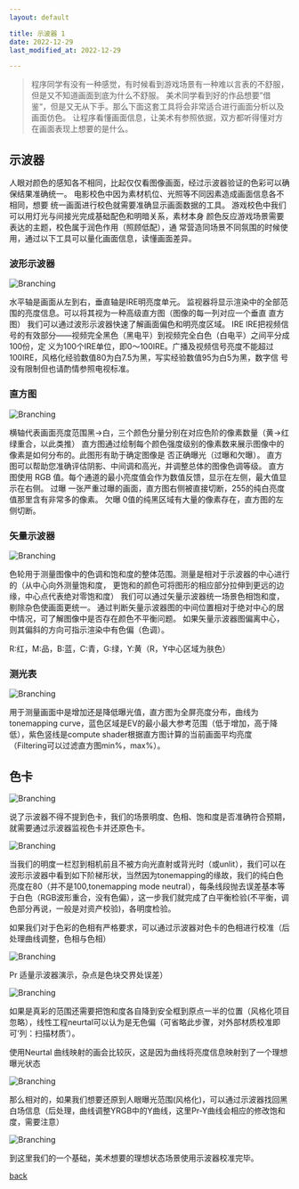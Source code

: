 ```yaml
---
layout: default

title: 示波器 1
date: 2022-12-29
last_modified_at: 2022-12-29

---
```


>程序同学有没有一种感觉，有时候看到游戏场景有一种难以言表的不舒服，但是又不知道画面到底为什么不舒服。
>美术同学看到好的作品想要”借鉴“，但是又无从下手。那么下面这套工具将会非常适合进行画面分析以及画面仿色。
>让程序看懂画面信息，让美术有参照依据，双方都听得懂对方在画面表现上想要的是什么。

## 示波器

人眼对颜色的感知各不相同，比起仅仅看图像画面，经过示波器验证的色彩可以确保结果准确统一。 电影校色中因为素材机位、光照等不同因素造成画面信息各不相同，想要 统一画面进行校色就需要准确显示画面数据的工具。 游戏校色中我们可以用灯光与间接光完成基础配色和明暗关系，素材本身 颜色反应游戏场景需要表达的主题，校色属于润色作用（照顾低配），通 常营造同场景不同氛围的时候使用，通过以下工具可以量化画面信息，读懂画面差异。



### 波形示波器

![Branching](../../assets/img/monitor/monitor1.png)

水平轴是画面从左到右，垂直轴是IRE明亮度单元。 监视器将显示渲染中的全部范围的亮度信息。可以将其视为一种高级直方图（图像的每一列对应一个垂直 直方图） 我们可以通过波形示波器快速了解画面偏色和明亮度区域。 IRE IRE把视频信号的有效部分——视频完全黑色（黑电平）到视频完全白色（白电平）之间平分成100份，定 义为100个IRE单位，即0～100IRE。广播及视频信号亮度不能超过100IRE，风格化经验数值80为白7.5为黑，写实经验数值95为白5为黑，数字信 号没有限制但也请酌情参照电视标准。

### 直方图

![Branching](../../assets/img/monitor/monitor2.png)

横轴代表画面亮度范围黑→白，三个颜色分量分别在对应色阶的像素数量（黄→红绿重合，以此类推） 直方图通过绘制每个颜色强度级别的像素数来展示图像中的像素是如何分布的。此图形有助于确定图像是 否正确曝光（过曝和欠曝）。 直方图可以帮助您准确评估阴影、中间调和高光，并调整总体的图像色调等级。 直方图使用 RGB 值。每个通道的最小亮度值会作为数值反馈，显示在左侧，最大值显示在右侧。 过曝 一张严重过曝的画面，直方图右侧被直接切断，255的纯白亮度值那里含有非常多的像素。 欠曝 0值的纯黑区域有大量的像素存在，直方图的左侧切断。



### 矢量示波器

![Branching](../../assets/img/monitor/monitor3.png)

色轮用于测量图像中的色调和饱和度的整体范围。测量是相对于示波器的中心进行的（从中心向外测量饱和度， 更饱和的颜色可将图形的相应部分拉伸到更远的边缘，中心点代表绝对零饱和度） 我们可以通过矢量示波器统一场景色相饱和度，剔除杂色使画面更统一。 通过判断矢量示波器图的中间位置相对于绝对中心的居中情况，可了解图像中是否存在颜色不平衡问题。 如果矢量示波器图偏离中心，则其偏斜的方向可指示渲染中有色偏（色调）。

R:红，M:品，B:蓝，C:青，G:绿，Y:黄（R，Y中心区域为肤色）



### 测光表

![Branching](../../assets/img/monitor/monitor4.png)

用于测量画面中是增加还是降低曝光值，直方图为全屏亮度分布，曲线为tonemapping curve，蓝色区域是EV的最小最大参考范围（低于增加，高于降低），紫色竖线是compute shader根据直方图计算的当前画面平均亮度（Filtering可以过滤直方图min%，max%）。



## 色卡
![Branching](../../assets/img/monitor/color_card.png)

说了示波器不得不提到色卡，我们的场景明度、色相、饱和度是否准确符合预期，就需要通过示波器监视色卡并还原色卡。

![Branching](../../assets/img/monitor/monitor_test1.png)

当我们的明度一栏怼到相机前且不被方向光直射或背光时（或unlit），我们可以在波形示波器中看到如下阶梯形状，当然因为tonemapping的缘故，我们的纯白色亮度在80（并不是100,tonemapping mode neutral），每条线段抛去误差基本等于白色（RGB波形重合，没有色偏），这一步我们就完成了白平衡检验(不平衡，调色部分再说，一般是对资产校验)，各明度检验。



如果我们对于色彩的色相有严格要求，可以通过示波器对色卡的色相进行校准（后处理曲线调整，色相与色相）

![Branching](../../assets/img/monitor/monitor_test2.gif)

Pr 适量示波器演示，杂点是色块交界处误差）

![Branching](../../assets/img/monitor/color_card_test1.gif)

如果是真彩的范围还需要把饱和度各自降到安全框到原点一半的位置（风格化项目忽略），线性工程neurtal可以认为是无色偏（可省略此步骤，对外部材质校准即可‘列：扫描材质’）。



使用Neurtal 曲线映射的画会比较灰，这是因为曲线将亮度信息映射到了一个理想曝光状态


![Branching](../../assets/img/monitor/monitor_test3.gif)

那么相对的，如果我们想要还原到人眼曝光范围(风格化)，可以通过示波器找回黑白场信息（后处理，曲线调整YRGB中的Y曲线，这里Pr-Y曲线会相应的修改饱和度，需要注意）

![Branching](../../assets/img/monitor/monitor_test3.png)

到这里我们的一个基础，美术想要的理想状态场景使用示波器校准完毕。

[back](../../coding-page.html)